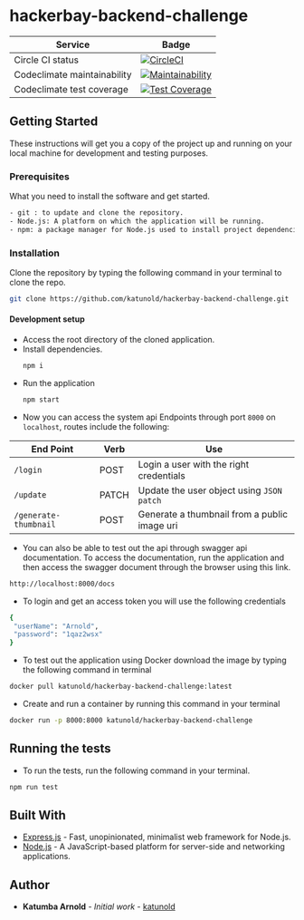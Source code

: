 # hackerbay-backend-challenge 

| Service         | Badge  |
| -------------   |----------|
| Circle CI status| [![CircleCI](https://circleci.com/gh/katunold/hackerbay-backend-challenge.svg?style=svg)](https://circleci.com/gh/katunold/hackerbay-backend-challenge)|
| Codeclimate maintainability| [![Maintainability](https://api.codeclimate.com/v1/badges/a3fb70f7bd621e51e5d7/maintainability)](https://codeclimate.com/github/katunold/hackerbay-backend-challenge/maintainability) |
| Codeclimate test coverage | [![Test Coverage](https://api.codeclimate.com/v1/badges/a3fb70f7bd621e51e5d7/test_coverage)](https://codeclimate.com/github/katunold/hackerbay-backend-challenge/test_coverage) |

## Getting Started
These instructions will get you a copy of the project up and running on your local machine for development
and testing purposes.

### Prerequisites
What you need to install the software and get started.

```bash
- git : to update and clone the repository.
- Node.js: A platform on which the application will be running.
- npm: a package manager for Node.js used to install project dependencies.
```

### Installation
Clone the repository by typing the following command in your terminal to clone the repo.
```bash
git clone https://github.com/katunold/hackerbay-backend-challenge.git
```
#### Development setup
- Access the root directory of the cloned application.
- Install dependencies.
    ```bash
    npm i
    ```
- Run the application
    ```bash
    npm start
    ```
 - Now you can access the system api Endpoints through port `8000` on `localhost`, 
 routes include the following:
 
 | End Point                                           | Verb |Use                                       |
 | ----------------------------------------------------|------|------------------------------------------|
 |`/login`                                    |POST   | Login a user with the right credentials |
 |`/update`                     |PATCH   | Update the user object using `JSON patch` |
 |`/generate-thumbnail`                                    |POST  | Generate a thumbnail from a public image uri |

 - You can also be able to test out the api through swagger api documentation. To access the documentation, run the application and
 then access the swagger document through the browser using this link.
 ```bash
http://localhost:8000/docs
```
 - To login and get an access token you will use the following credentials
 ```bash
{
  "userName": "Arnold",
  "password": "1qaz2wsx"
}
```
 - To test out the application using Docker download the image by typing the following command in terminal
 ```bash
docker pull katunold/hackerbay-backend-challenge:latest 
```
 - Create and run a container by running this command in your terminal
 ```bash
docker run -p 8000:8000 katunold/hackerbay-backend-challenge
```
## Running the tests

- To run the tests, run the following command in your terminal.

```bash
npm run test
```
## Built With

* [Express.js](https://expressjs.com/) - Fast, unopinionated, minimalist web framework for Node.js.
* [Node.js](https://nodejs.org/en/) - A JavaScript-based platform for server-side and networking applications.

## Author

* **Katumba Arnold** - *Initial work* - [katunold](https://github.com/katunold)
